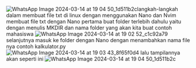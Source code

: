 ![WhatsApp Image 2024-03-14 at 19 04 50_1d511b2c](https://github.com/amarhidayat12/PRATIKU-SISTEM-OPERASI/assets/127036105/4387a8cc-5bd9-4c43-9bd1-1aeed2cbffea)langkah-langkah dalam membuat file txt di linux dengan menggunakan Nano dan Nvim membuat file txt dengan Nano pertama buat folder terlebih dahulu yaitu dengan menulis MKDIR dan nama folder yang akan kita buat contoh mahasiswa
![WhatsApp Image 2024-03-14 at 19 02 52_c1c92a79](https://github.com/amarhidayat12/PRATIKU-SISTEM-OPERASI/assets/127036105/187432db-cf6e-4be6-bdd6-0184465cc861)
selanjutnya masuk ke folder dengan Nano dengan menambahkan nama file nya contoh kalkulator.py
![WhatsApp Image 2024-03-14 at 19 03 43_8f65f0d4](https://github.com/amarhidayat12/PRATIKU-SISTEM-OPERASI/assets/127036105/86489d25-8ff5-4bbf-b369-b7daeb1362b4)
lalu tampilannya akan seperti ini
![WhatsApp Image 2024-03-14 at 19 04 50_1d511b2c](https://github.com/amarhidayat12/PRATIKU-SISTEM-OPERASI/assets/127036105/4e3a3ba9-9761-48ed-8a5e-3226c7b55b48)

